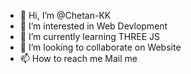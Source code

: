 - 👋 Hi, I’m @Chetan-KK
- 👀 I’m interested in Web Devlopment
- 🌱 I’m currently learning THREE JS
- 💞️ I’m looking to collaborate on Website
- 📫 How to reach me Mail me
